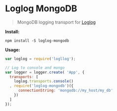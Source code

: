 # Loglog MongoDB

> MongoDB logging transport for [Loglog](https://github.com/goodybag/loglog)

__Install:__

```
npm install -S loglog-mongodb
```

__Usage:__

```javascript
var loglog = require('logllog');

// Log to console and mongo
var logger = logger.create( 'App', {
  transports: [
    loglog.transports.console()
  , require('loglog-mongodb')({
      connectionString: 'mongodb://my_host/my_db'
    })
  ]
});
```